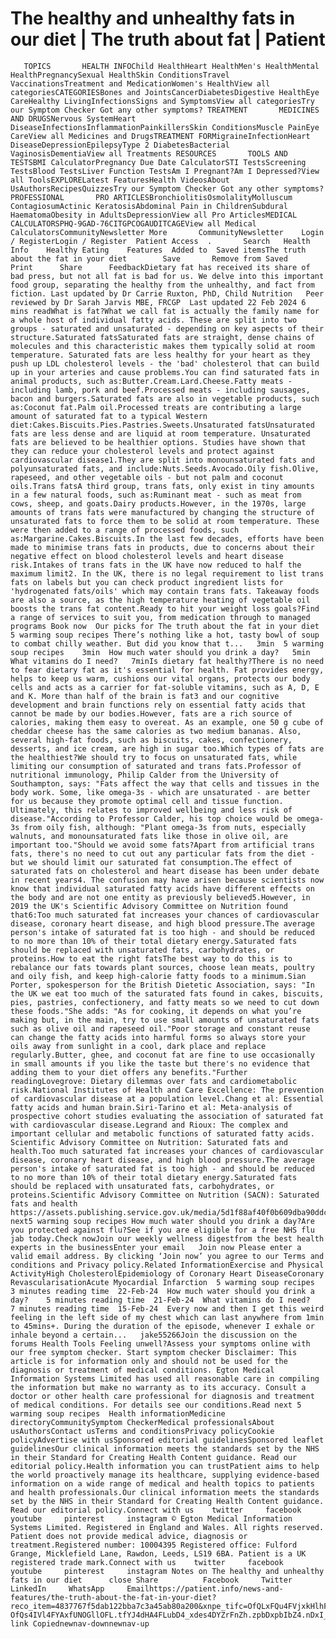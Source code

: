 # The healthy and unhealthy fats in our diet | The truth about fat | Patient

       TOPICS       HEALTH INFOChild HealthHeart HealthMen's HealthMental HealthPregnancySexual HealthSkin ConditionsTravel VaccinationsTreatment and MedicationWomen's HealthView all categoriesCATEGORIESBones and JointsCancerDiabetesDigestive HealthEye CareHealthy LivingInfectionsSigns and SymptomsView all categoriesTry our Symptom Checker Got any other symptoms? TREATMENT       MEDICINES AND DRUGSNervous SystemHeart DiseaseInfectionsInflammationPainkillersSkin ConditionsMuscle PainEye CareView all Medicines and DrugsTREATMENT FORMigraineInfectionHeart DiseaseDepressionEpilepsyType 2 DiabetesBacterial VaginosisDementiaView all Treatments RESOURCES       TOOLS AND TESTSBMI CalculatorPregnancy Due Date CalculatorSTI TestsScreening TestsBlood TestsLiver Function TestsAm I Pregnant?Am I Depressed?View all ToolsEXPLORELatest FeaturesHealth VideosAbout UsAuthorsRecipesQuizzesTry our Symptom Checker Got any other symptoms? PROFESSIONAL       PRO ARTICLESBronchiolitisOsmolalityMolluscum ContagiosumActinic KeratosisAbdominal Pain in ChildrenSubdural HaematomaObesity in AdultsDepressionView all Pro ArticlesMEDICAL CALCULATORSPHQ-9GAD-76CITGPCOGAUDITCAGEView all Medical CalculatorsCommunityNewsletter More       CommunityNewsletter    Login / RegisterLogin / Register  Patient Access  .       Search   Health Info    Healthy Eating    Features  Added to  Saved itemsThe truth about the fat in your diet        Save       Remove from Saved       Print      Share      FeedbackDietary fat has received its share of bad press, but not all fat is bad for us. We delve into this important food group, separating the healthy from the unhealthy, and fact from fiction. Last updated by Dr Carrie Ruxton, PhD, Child Nutrition   Peer reviewed by Dr Sarah Jarvis MBE, FRCGP  Last updated 22 Feb 2024 6 mins readWhat is fat?What we call fat is actually the family name for a whole host of individual fatty acids. These are split into two groups - saturated and unsaturated - depending on key aspects of their structure.Saturated fatsSaturated fats are straight, dense chains of molecules and this characteristic makes them typically solid at room temperature. Saturated fats are less healthy for your heart as they push up LDL cholesterol levels - the 'bad' cholesterol that can build up in your arteries and cause problems.You can find saturated fats in animal products, such as:Butter.Cream.Lard.Cheese.Fatty meats - including lamb, pork and beef.Processed meats - including sausages, bacon and burgers.Saturated fats are also in vegetable products, such as:Coconut fat.Palm oil.Processed treats are contributing a large amount of saturated fat to a typical Western diet:Cakes.Biscuits.Pies.Pastries.Sweets.Unsaturated fatsUnsaturated fats are less dense and are liquid at room temperature. Unsaturated fats are believed to be healthier options. Studies have shown that they can reduce your cholesterol levels and protect against cardiovascular disease1.They are split into monounsaturated fats and polyunsaturated fats, and include:Nuts.Seeds.Avocado.Oily fish.Olive, rapeseed, and other vegetable oils - but not palm and coconut oils.Trans fatsA third group, trans fats, only exist in tiny amounts in a few natural foods, such as:Ruminant meat - such as meat from cows, sheep, and goats.Dairy products.However, in the 1970s, large amounts of trans fats were manufactured by changing the structure of unsaturated fats to force them to be solid at room temperature. These were then added to a range of processed foods, such as:Margarine.Cakes.Biscuits.In the last few decades, efforts have been made to minimise trans fats in products, due to concerns about their negative effect on blood cholesterol levels and heart disease risk.Intakes of trans fats in the UK have now reduced to half the maximum limit2. In the UK, there is no legal requirement to list trans fats on labels but you can check product ingredient lists for 'hydrogenated fats/oils' which may contain trans fats. Takeaway foods are also a source, as the high temperature heating of vegetable oil boosts the trans fat content.Ready to hit your weight loss goals?Find a range of services to suit you, from medication through to managed programs Book now  Our picks for The truth about the fat in your diet 5 warming soup recipes There’s nothing like a hot, tasty bowl of soup to combat chilly weather. But did you know that t...   3min  5 warming soup recipes    3min  How much water should you drink a day?   5min  What vitamins do I need?   7minIs dietary fat healthy?There is no need to fear dietary fat as it's essential for health. Fat provides energy, helps to keep us warm, cushions our vital organs, protects our body cells and acts as a carrier for fat-soluble vitamins, such as A, D, E and K. More than half of the brain is fat3 and our cognitive development and brain functions rely on essential fatty acids that cannot be made by our bodies.However, fats are a rich source of calories, making them easy to overeat. As an example, one 50 g cube of cheddar cheese has the same calories as two medium bananas. Also, several high-fat foods, such as biscuits, cakes, confectionery, desserts, and ice cream, are high in sugar too.Which types of fats are the healthiest?We should try to focus on unsaturated fats, while limiting our consumption of saturated and trans fats.Professor of nutritional immunology, Philip Calder from the University of Southampton, says: "Fats affect the way that cells and tissues in the body work. Some, like omega-3s - which are unsaturated - are better for us because they promote optimal cell and tissue function. Ultimately, this relates to improved wellbeing and less risk of disease."According to Professor Calder, his top choice would be omega-3s from oily fish, although: "Plant omega-3s from nuts, especially walnuts, and monounsaturated fats like those in olive oil, are important too."Should we avoid some fats?Apart from artificial trans fats, there's no need to cut out any particular fats from the diet - but we should limit our saturated fat consumption.The effect of saturated fats on cholesterol and heart disease has been under debate in recent years4. The confusion may have arisen because scientists now know that individual saturated fatty acids have different effects on the body and are not one entity as previously believed5.However, in 2019 the UK's Scientific Advisory Committee on Nutrition found that6:Too much saturated fat increases your chances of cardiovascular disease, coronary heart disease, and high blood pressure.The average person's intake of saturated fat is too high - and should be reduced to no more than 10% of their total dietary energy.Saturated fats should be replaced with unsaturated fats, carbohydrates, or proteins.How to eat the right fatsThe best way to do this is to rebalance our fats towards plant sources, choose lean meats, poultry and oily fish, and keep high-calorie fatty foods to a minimum.Sian Porter, spokesperson for the British Dietetic Association, says: "In the UK we eat too much of the saturated fats found in cakes, biscuits, pies, pastries, confectionery, and fatty meats so we need to cut down these foods."She adds: "As for cooking, it depends on what you’re making but, in the main, try to use small amounts of unsaturated fats such as olive oil and rapeseed oil."Poor storage and constant reuse can change the fatty acids into harmful forms so always store your oils away from sunlight in a cool, dark place and replace regularly.Butter, ghee, and coconut fat are fine to use occasionally in small amounts if you like the taste but there's no evidence that adding them to your diet offers any benefits."Further readingLovegrove: Dietary dilemmas over fats and cardiometabolic risk.National Institutes of Health and Care Excellence: The prevention of cardiovascular disease at a population level.Chang et al: Essential fatty acids and human brain.Siri-Tarino et al: Meta-analysis of prospective cohort studies evaluating the association of saturated fat with cardiovascular disease.Legrand and Rioux: The complex and important cellular and metabolic functions of saturated fatty acids.  Scientific Advisory Committee on Nutrition: Saturated fats and health.Too much saturated fat increases your chances of cardiovascular disease, coronary heart disease, and high blood pressure.The average person's intake of saturated fat is too high - and should be reduced to no more than 10% of their total dietary energy.Saturated fats should be replaced with unsaturated fats, carbohydrates, or proteins.Scientific Advisory Committee on Nutrition (SACN): Saturated fats and health https://assets.publishing.service.gov.uk/media/5d1f88af40f0b609dba90ddc/SACN_report_on_saturated_fat_and_health.pdfRead next5 warming soup recipes How much water should you drink a day?Are you protected against flu?See if you are eligible for a free NHS flu jab today.Check nowJoin our weekly wellness digestfrom the best health experts in the businessEnter your email   Join now Please enter a valid email address. By clicking ‘Join now’ you agree to our Terms and conditions and Privacy policy.Related InformationExercise and Physical ActivityHigh CholesterolEpidemiology of Coronary Heart DiseaseCoronary RevascularisationAcute Myocardial Infarction  5 warming soup recipes     3 minutes reading time  22-Feb-24  How much water should you drink a day?    5 minutes reading time  21-Feb-24  What vitamins do I need?    7 minutes reading time  15-Feb-24  Every now and then I get this weird feeling in the left side of my chest which can last anywhere from 1min to 45mins+. During the duration of the episode, whenever I exhale or inhale beyond a certain...   jake55266Join the discussion on the forums Health Tools Feeling unwell?Assess your symptoms online with our free symptom checker. Start symptom checker Disclaimer: This article is for information only and should not be used for the diagnosis or treatment of medical conditions. Egton Medical Information Systems Limited has used all reasonable care in compiling the information but make no warranty as to its accuracy. Consult a doctor or other health care professional for diagnosis and treatment of medical conditions. For details see our conditions.Read next 5 warming soup recipes  Health informationMedicine directoryCommunitySymptom CheckerMedical professionalsAbout usAuthorsContact usTerms and conditionsPrivacy policyCookie policyAdvertise with usSponsored editorial guidelinesSponsored leaflet guidelinesOur clinical information meets the standards set by the NHS in their Standard for Creating Health Content guidance. Read our editorial policy.Health information you can trustPatient aims to help the world proactively manage its healthcare, supplying evidence-based information on a wide range of medical and health topics to patients and health professionals.Our clinical information meets the standards set by the NHS in their Standard for Creating Health Content guidance. Read our editorial policy.Connect with us    twitter     facebook     youtube     pinterest     instagram © Egton Medical Information Systems Limited. Registered in England and Wales. All rights reserved. Patient does not provide medical advice, diagnosis or treatment.Registered number: 10004395 Registered office: Fulford Grange, Micklefield Lane, Rawdon, Leeds, LS19 6BA. Patient is a UK registered trade mark.Connect with us    twitter     facebook     youtube     pinterest     instagram Notes on The healthy and unhealthy fats in our diet      close Share          Facebook     Twitter     LinkedIn     WhatsApp     Emailhttps://patient.info/news-and-features/the-truth-about-the-fat-in-your-diet?reco_item=4837767f5dab122bba7c3a45ab80a200&xnpe_tifc=OfQLxFQu4FVjxkHlhFVZh9pJRfn-OfQs4IVl4FYAxfUNOGllOFL.tfYJ4dHA4FLubD4_xdes4DYZrFnZh.zpbDxpbIbZ4.nDxI_TCopy link Copiednewnav-downnewnav-up


